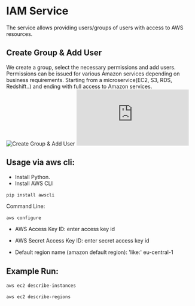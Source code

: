 # IAM Service

The service allows providing users/groups of users with access to AWS resources.

## Create Group & Add User
We create a group, select the necessary permissions and add users. Permissions can be issued for various Amazon services depending on business requirements. Starting from a microservice(EC2, S3, RDS, Redshift..) and ending with full access to Amazon services.
![Create Group & Add User](https://user-images.githubusercontent.com/55916170/161327082-d17a8818-3f70-4577-be96-c08ec78b0e7e.jpg)
![PDF Format](https://github.com/prosimpleee/data_engineering_/blob/main/aws/IAM_Service/iam_service.pdf)

## Usage via aws cli:
- Install Python.
- Install AWS CLI
```python
pip install awscli
```
Command Line:
```windows
aws configure
```
- AWS Access Key ID: enter access key id

- AWS Secret Access Key ID: enter secret access key id

- Default region name (amazon default region): 'like:' eu-central-1

## Example Run: 
```windows
aws ec2 describe-instances
```
```windows
aws ec2 describe-regions
```
